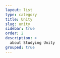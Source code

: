 ```yaml
---
layout: list
type: category
title: Unity
slug: unity
sidebar: true
order: 2
description: >
  about Studying Unity 
grouped: true
---
```

